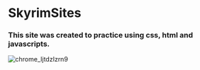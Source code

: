 # SkyrimSites

### This site was created to practice using css, html and javascripts.

![chrome_IjtdzIzrn9](https://user-images.githubusercontent.com/78900015/174486853-45c9eaea-0995-431a-bdf5-b7a83f389f43.jpg)

